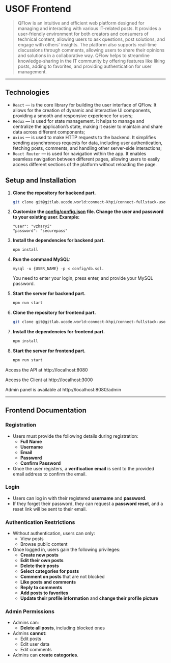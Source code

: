 # USOF Frontend

>QFlow is an intuitive and efficient web platform designed for managing and interacting with various IT-related posts. It provides a user-friendly environment for both creators and consumers of technical content, allowing users to ask questions, post solutions, and engage with others' insights. The platform also supports real-time discussions through comments, allowing users to share their opinions and solutions in a collaborative way. QFlow helps to streamline knowledge-sharing in the IT community by offering features like liking posts, adding to favorites, and providing authentication for user management.

---

## Technologies
- `React` — is the core library for building the user interface of QFlow. It allows for the creation of dynamic and interactive UI components, providing a smooth and responsive experience for users;
- `Redux` — is used for state management. It helps to manage and centralize the application’s state, making it easier to maintain and share data across different components;
- `Axios` — is used to make HTTP requests to the backend. It simplifies sending asynchronous requests for data, including user authentication, fetching posts, comments, and handling other server-side interactions;
- `React Router` — is used for navigation within the app. It enables seamless navigation between different pages, allowing users to easily access different sections of the platform without reloading the page.

## Setup and Installation

1. **Clone the repository for backend part.**
   ```bash
   git clone git@gitlab.ucode.world:connect-khpi/connect-fullstack-usof-backend/vzharyi.git
   ```

2. **Customize the [config/config.json](config/config.json) file. Change the user and password to your existing user. Example:**
   ```
   "user": "vzharyi"
   "password": "securepass"
   ```

3. **Install the dependencies for backend part.**
   ```bash
   npm install
   ```

4. **Run the command MySQL:**
   ```
   mysql -u {USER_NAME} -p < config/db.sql. 
   ```
   You need to enter your login, press enter, and provide your MySQL password.

5. **Start the server for backend part.**
   ```bash
   npm run start
   ```

6. **Clone the repository for frontend part.**
   ```bash
   git clone git@gitlab.ucode.world:connect-khpi/connect-fullstack-usof-frontend/vzharyi.git
   ```

7. **Install the dependencies for frontend part.**
   ```bash
   npm install
   ```

8. **Start the server for frontend part.**
   ```bash
   npm run start
   ```
Access the API at http://localhost:8080

Access the Client at http://localhost:3000

Admin panel is available at http://localhost:8080/admin

---

## Frontend Documentation

### Registration
- Users must provide the following details during registration:
    - **Full Name**
    - **Username**
    - **Email**
    - **Password**
    - **Confirm Password**
- Once the user registers, a **verification email** is sent to the provided email address to confirm the email.

### Login
- Users can log in with their registered **username** and **password**.
- If they forget their password, they can request a **password reset**, and a reset link will be sent to their email.

### Authentication Restrictions
- Without authentication, users can only:
    - View posts
    - Browse public content
- Once logged in, users gain the following privileges:
    - **Create new posts**
    - **Edit their own posts**
    - **Delete their posts**
    - **Select categories for posts**
    - **Comment on posts** that are not blocked
    - **Like posts and comments**
    - **Reply to comments**
    - **Add posts to favorites**
    - **Update their profile information** and **change their profile picture**

### Admin Permissions
- Admins can:
    - **Delete all posts**, including blocked ones
- Admins **cannot**:
    - Edit posts
    - Edit user data
    - Edit comments
- Admins can **create categories**.